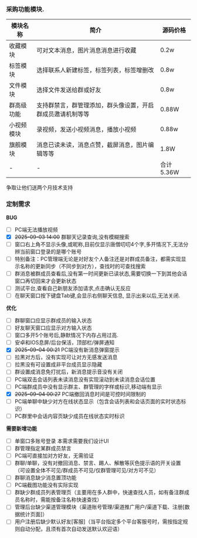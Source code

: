  ### 采购功能模块. 
 
 
| 模块名称 | 简介| 源码价格| 
| -- | -- | -- |  
| 收藏模块 | 可对文本消息，图片消息消息进行收藏 | 0.2w |  
| 标签模块 | 选择联系人新建标签，标签列表，标签增删改 | 0.8w | 
| 文件模块 | 选择文件发送给群或好友 | 0.8w |  
| 群高级功能 | 支持群禁言，群管理添加，群头像设置，开启群成员邀请机制等等 | 0.88W |  
|小视频模块|录视频，发送小视频消息，播放小视频 |0.88w|
|旗舰模块|消息已读未读，消息点赞，截屏消息，图片编辑等等|1.8W|
|-|-|合计 5.36W|

争取让他们送两个月技术支持

### 定制需求

**BUG**
- [ ] PC端无法播放视频
- [x] ~~2025-09-03 14:00~~ 群聊天记录查询,没有模糊搜索
- [ ] 窗口右上角不显示头像,或昵称,目前仅显示唐僧叨叨4个字,多开情况下,无法分辨当前窗口登录的是哪个账号
- [ ] 特别备注：PC管理端无论是对好友个人备注还是对群成员备注，都需实现显示名称的更新同步（不同步到对方），查找时的可查找搜索
- [ ] 群消息被群成员查看后,没有第一时间更新已读状态,需要切换一下到其他会话窗口再切回来才会更新状态
- [ ] 测试平台,查看自己新朋友添加请求,点击确认无反应
- [ ] 在聊天窗口按下键盘Tab键,会显示右侧聊天信息, 显示出来以后,无法关闭.

**优化** 
- [ ] 群聊窗口应显示群成员的输入状态
- [ ] 好友聊天窗口应显示对方输入状态
- [ ] 窗口多开5个账号后,静默情况下内存占用过高.  
- [ ] 安卓和IOS息屏/后台保活，顶部栏/弹屏通知
- [x] ~~2025-09-04 00:21~~ PC端没有新消息弹窗提示
- [ ] 拉黑对方后，没有实现可让对方无感发送消息
- [ ] 拉黑没有可设置成非平台成员显示隐藏
- [ ] 群设置成消息免打扰后，新消息提示音没有关闭
- [ ] PC端双击会话列表未读消息没有实现滚动到未读消息会话位置
- [ ] PC端群成员中没有显示群主、群管理的字样或标识,移动端有显示
- [x] ~~2025-09-04 00:27~~ PC端撤回消息时间是可控时间限制的
- [ ] PC端单聊中缺少对方在线状态显示（包含会话列表和会话页面的实时状态标识）
- [ ] PC群里中会话内容页缺少成员在线状态实时标识

**需要新增功能** 
- [ ] 单窗口多账号登录 本需求需要我们设计UI
- [ ] 群管理指定某群成员禁言
- [ ] PC端可直接加对方好友，无需验证
- [ ] 群聊/单聊，没有对撤回消息、禁言、踢人、解散等灰色提示语的开关设置（可设置全体不可见/群成员不可见/仅群管理可见/对方可不见）
- [ ] 群聊消息缺少消息置顶功能
- [ ] PC端截图功能没有实际实现
- [ ] 群缺少群成员列表管理页（主要用在多人群中，快速查找人员，如有备注群成员名称时，需能按备注名称快速查找）
- [ ] 管理后台缺少渠道管理模块（渠道账号管理/渠道推广用户/渠道下载、注册[数据统计页面]）
- [ ] 用户注册后缺少默认好友[客服]（当平台指定多个平台客服号时，需按指定规则自动分配，且须有首次自动发送默认欢迎语）
